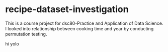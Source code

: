 # recipe-dataset-investigation
This is a course project for dsc80-Practice and Application of Data Science. I looked into relationship between cooking time and year by conducting permutation testing. 

hi 
yolo